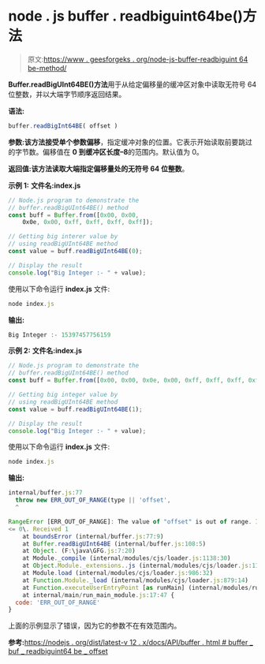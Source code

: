 # node . js buffer . readbiguint64be()方法

> 原文:[https://www . geesforgeks . org/node-js-buffer-readbiguint 64 be-method/](https://www.geeksforgeeks.org/node-js-buffer-readbiguint64be-method/)

**Buffer.readBigUInt64BE()方法**用于从给定偏移量的缓冲区对象中读取无符号 64 位整数，并以大端字节顺序返回结果。

**语法:**

```js
buffer.readBigInt64BE( offset )
```

**参数:**该方法接受单个参数**偏移**，指定缓冲对象的位置。它表示开始读取前要跳过的字节数。偏移值在 **0 到缓冲区长度–8**的范围内。默认值为 0。

**返回值:**该方法读取大端指定偏移量处的无符号 64 位**整数**。

**示例 1:**
**文件名:index.js**

```js
// Node.js program to demonstrate the
// buffer.readBigUInt64BE() method 
const buff = Buffer.from([0x00, 0x00, 
    0x0e, 0x00, 0xff, 0xff, 0xff, 0xff]);

// Getting big interer value by
// using readBigUInt64BE method
const value = buff.readBigUInt64BE(0);

// Display the result
console.log("Big Integer :- " + value);
```

使用以下命令运行 **index.js** 文件:

```js
node index.js
```

**输出:**

```js
Big Integer :- 15397457756159

```

**示例 2:**
**文件名:index.js**

```js
// Node.js program to demonstrate the
// buffer.readBigUInt64BE() method 
const buff = Buffer.from([0x00, 0x00, 0x0e, 0x00, 0xff, 0xff, 0xff, 0xff]);

// Getting big integer value by
// using readBigUInt64BE method
const value = buff.readBigUInt64BE(1);

// Display the result
console.log("Big Integer :- " + value);
```

使用以下命令运行 **index.js** 文件:

```js
node index.js
```

**输出:**

```js
internal/buffer.js:77
  throw new ERR_OUT_OF_RANGE(type || 'offset',
  ^

RangeError [ERR_OUT_OF_RANGE]: The value of "offset" is out of range. It must be >= 0 and
<= 0\. Received 1
    at boundsError (internal/buffer.js:77:9)
    at Buffer.readBigUInt64BE (internal/buffer.js:108:5)
    at Object. (F:\java\GFG.js:7:20)
    at Module._compile (internal/modules/cjs/loader.js:1138:30)
    at Object.Module._extensions..js (internal/modules/cjs/loader.js:1158:10)
    at Module.load (internal/modules/cjs/loader.js:986:32)
    at Function.Module._load (internal/modules/cjs/loader.js:879:14)
    at Function.executeUserEntryPoint [as runMain] (internal/modules/run_main.js:71:12)
    at internal/main/run_main_module.js:17:47 {
  code: 'ERR_OUT_OF_RANGE'
}

```

上面的示例显示了错误，因为它的参数不在有效范围内。

**参考:**[https://nodejs . org/dist/latest-v 12 . x/docs/API/buffer . html # buffer _ buf _ readbiguint64 be _ offset](https://nodejs.org/dist/latest-v12.x/docs/api/buffer.html#buffer_buf_readbiguint64be_offset)